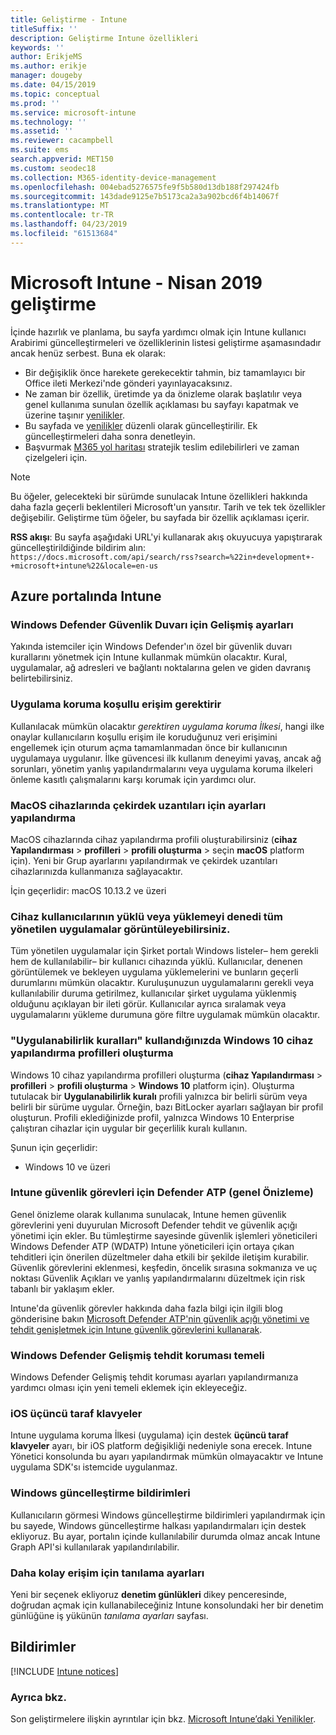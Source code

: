 ```yaml
---
title: Geliştirme - Intune
titleSuffix: ''
description: Geliştirme Intune özellikleri
keywords: ''
author: ErikjeMS
ms.author: erikje
manager: dougeby
ms.date: 04/15/2019
ms.topic: conceptual
ms.prod: ''
ms.service: microsoft-intune
ms.technology: ''
ms.assetid: ''
ms.reviewer: cacampbell
ms.suite: ems
search.appverid: MET150
ms.custom: seodec18
ms.collection: M365-identity-device-management
ms.openlocfilehash: 004ebad5276575fe9f5b580d13db188f297424fb
ms.sourcegitcommit: 143dade9125e7b5173ca2a3a902bcd6f4b14067f
ms.translationtype: MT
ms.contentlocale: tr-TR
ms.lasthandoff: 04/23/2019
ms.locfileid: "61513684"
---
```

# <a name="in-development-for-microsoft-intune---april-2019"></a>Microsoft Intune - Nisan 2019 geliştirme

İçinde hazırlık ve planlama, bu sayfa yardımcı olmak için Intune kullanıcı Arabirimi güncelleştirmeleri ve özelliklerinin listesi geliştirme aşamasındadır ancak henüz serbest. Buna ek olarak:

- Bir değişiklik önce harekete gerekecektir tahmin, biz tamamlayıcı bir Office ileti Merkezi'nde gönderi yayınlayacaksınız.
- Ne zaman bir özellik, üretimde ya da önizleme olarak başlatılır veya genel kullanıma sunulan özellik açıklaması bu sayfayı kapatmak ve üzerine taşınır [yenilikler](whats-new.md).
- Bu sayfada ve [yenilikler](whats-new.md) düzenli olarak güncelleştirilir. Ek güncelleştirmeleri daha sonra denetleyin.
- Başvurmak [M365 yol haritası](https://www.microsoft.com/microsoft-365/roadmap?rtc=2&filters=EMS) stratejik teslim edilebilirleri ve zaman çizelgeleri için.

> [!Note]
> Bu öğeler, gelecekteki bir sürümde sunulacak Intune özellikleri hakkında daha fazla geçerli beklentileri Microsoft'un yansıtır. Tarih ve tek tek özellikler değişebilir. Geliştirme tüm öğeler, bu sayfada bir özellik açıklaması içerir.

**RSS akışı**: Bu sayfa aşağıdaki URL'yi kullanarak akış okuyucuya yapıştırarak güncelleştirildiğinde bildirim alın: `https://docs.microsoft.com/api/search/rss?search=%22in+development+-+microsoft+intune%22&locale=en-us`

<!--
## What's coming to Intune in the Azure portal 
## What's coming to Intune apps
## Notices
-->
 
## <a name="intune-in-the-azure-portal"></a>Azure portalında Intune

<!-- 1904 start-->

### <a name="advanced-settings-for-windows-defender-firewall----1311949---"></a>Windows Defender Güvenlik Duvarı için Gelişmiş ayarları <!-- 1311949 -->
Yakında istemciler için Windows Defender'ın özel bir güvenlik duvarı kurallarını yönetmek için Intune kullanmak mümkün olacaktır. Kural, uygulamalar, ağ adresleri ve bağlantı noktalarına gelen ve giden davranış belirtebilirsiniz. 

### <a name="require-app-protection-conditional-access----1634317---"></a>Uygulama koruma koşullu erişim gerektirir  <!--1634317 -->
Kullanılacak mümkün olacaktır *gerektiren uygulama koruma İlkesi*, hangi ilke onaylar kullanıcıların koşullu erişim ile koruduğunuz veri erişimini engellemek için oturum açma tamamlanmadan önce bir kullanıcının uygulamaya uygulanır. İlke güvencesi ilk kullanım deneyimi yavaş, ancak ağ sorunları, yönetim yanlış yapılandırmalarını veya uygulama koruma ilkeleri önleme kasıtlı çalışmalarını karşı korumak için yardımcı olur. 

### <a name="configure-settings-for-kernel-extensions-on-macos-devices----2043024---"></a>MacOS cihazlarında çekirdek uzantıları için ayarları yapılandırma <!-- 2043024 -->
MacOS cihazlarında cihaz yapılandırma profili oluşturabilirsiniz (**cihaz Yapılandırması** > **profilleri** > **profili oluşturma** > seçin **macOS** platform için). Yeni bir Grup ayarlarını yapılandırmak ve çekirdek uzantıları cihazlarınızda kullanmanıza sağlayacaktır.

İçin geçerlidir: macOS 10.13.2 ve üzeri

### <a name="device-users-can-view-all-managed-apps-theyve-installed-or-tried-to-install----2352913---"></a>Cihaz kullanıcılarının yüklü veya yüklemeyi denedi tüm yönetilen uygulamalar görüntüleyebilirsiniz. <!-- 2352913 -->
Tüm yönetilen uygulamalar için Şirket portalı Windows listeler&ndash; hem gerekli hem de kullanılabilir&ndash; bir kullanıcı cihazında yüklü. Kullanıcılar, denenen görüntülemek ve bekleyen uygulama yüklemelerini ve bunların geçerli durumlarını mümkün olacaktır. Kuruluşunuzun uygulamalarını gerekli veya kullanılabilir duruma getirilmez, kullanıcılar şirket uygulama yüklenmiş olduğunu açıklayan bir ileti görür. Kullanıcılar ayrıca sıralamak veya uygulamalarını yükleme durumuna göre filtre uygulamak mümkün olacaktır.

### <a name="use-applicability-rules-when-creating-windows-10-device-configuration-profiles----2549910---"></a>"Uygulanabilirlik kuralları" kullandığınızda Windows 10 cihaz yapılandırma profilleri oluşturma <!-- 2549910 -->
Windows 10 cihaz yapılandırma profilleri oluşturma (**cihaz Yapılandırması** > **profilleri** > **profili oluşturma**  >  **Windows 10** platform için). Oluşturma tutulacak bir **Uygulanabilirlik kuralı** profili yalnızca bir belirli sürüm veya belirli bir sürüme uygular. Örneğin, bazı BitLocker ayarları sağlayan bir profil oluşturun. Profili eklediğinizde profil, yalnızca Windows 10 Enterprise çalıştıran cihazlar için uygular bir geçerlilik kuralı kullanın.

Şunun için geçerlidir: 
- Windows 10 ve üzeri

###  <a name="intune-security-tasks-for-defender-atp-in-public-preview----3208597---"></a>Intune güvenlik görevleri için Defender ATP (genel Önizleme) <!-- 3208597 -->
Genel önizleme olarak kullanıma sunulacak, Intune hemen güvenlik görevlerini yeni duyurulan Microsoft Defender tehdit ve güvenlik açığı yönetimi için ekler.  Bu tümleştirme sayesinde güvenlik işlemleri yöneticileri Windows Defender ATP (WDATP) Intune yöneticileri için ortaya çıkan tehditleri için önerilen düzeltmeler daha etkili bir şekilde iletişim kurabilir. Güvenlik görevlerini eklenmesi, keşfedin, öncelik sırasına sokmanıza ve uç noktası Güvenlik Açıkları ve yanlış yapılandırmalarını düzeltmek için risk tabanlı bir yaklaşım ekler.

Intune'da güvenlik görevler hakkında daha fazla bilgi için ilgili blog gönderisine bakın [Microsoft Defender ATP'nin güvenlik açığı yönetimi ve tehdit genişletmek için Intune güvenlik görevlerini kullanarak](https://techcommunity.microsoft.com/t5/Enterprise-Mobility-Security/Microsoft-Intune-security-tasks-extend-Microsoft-Defender-ATP-s/ba-p/369857). 

### <a name="windows-defender-advanced-threat-protection-baseline----3754134---"></a>Windows Defender Gelişmiş tehdit koruması temeli <!-- 3754134 -->
Windows Defender Gelişmiş tehdit koruması ayarları yapılandırmanıza yardımcı olması için yeni temeli eklemek için ekleyeceğiz.


### <a name="ios-third-party-keyboards----4111843---"></a>iOS üçüncü taraf klavyeler <!-- 4111843 -->
Intune uygulama koruma İlkesi (uygulama) için destek **üçüncü taraf klavyeler** ayarı, bir iOS platform değişikliği nedeniyle sona erecek. Intune Yönetici konsolunda bu ayarı yapılandırmak mümkün olmayacaktır ve Intune uygulama SDK'sı istemcide uygulanmaz.

<!-- 1903 start-->

### <a name="windows-update-notifications----3316782---"></a>Windows güncelleştirme bildirimleri <!-- 3316782 -->
Kullanıcıların görmesi Windows güncelleştirme bildirimleri yapılandırmak için bu sayede, Windows güncelleştirme halkası yapılandırmaları için destek ekliyoruz. Bu ayar, portalın içinde kullanılabilir durumda olmaz ancak Intune Graph API'si kullanılarak yapılandırılabilir.

### <a name="easier-access-to-diagnostic-settings----3804627---"></a>Daha kolay erişim için tanılama ayarları <!-- 3804627 -->
Yeni bir seçenek ekliyoruz **denetim günlükleri** dikey penceresinde, doğrudan açmak için kullanabileceğiniz Intune konsolundaki her bir denetim günlüğüne iş yükünün *tanılama ayarları* sayfası.

## <a name="notices"></a>Bildirimler

[!INCLUDE [Intune notices](./includes/intune-notices.md)]

### <a name="see-also"></a>Ayrıca bkz.
Son geliştirmelere ilişkin ayrıntılar için bkz. [Microsoft Intune’daki Yenilikler](whats-new.md).


